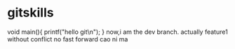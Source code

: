 # gitskills
void main(){
	printf("hello git\n");
}
now,i am the dev branch.
actually feature1 without conflict
no fast forward
cao ni ma 
